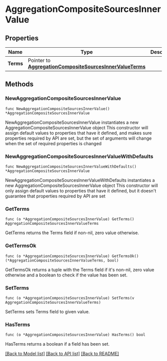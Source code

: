 # AggregationCompositeSourcesInnerValue

## Properties

Name | Type | Description | Notes
------------ | ------------- | ------------- | -------------
**Terms** | Pointer to [**AggregationCompositeSourcesInnerValueTerms**](AggregationCompositeSourcesInnerValueTerms.md) |  | [optional] 

## Methods

### NewAggregationCompositeSourcesInnerValue

`func NewAggregationCompositeSourcesInnerValue() *AggregationCompositeSourcesInnerValue`

NewAggregationCompositeSourcesInnerValue instantiates a new AggregationCompositeSourcesInnerValue object
This constructor will assign default values to properties that have it defined,
and makes sure properties required by API are set, but the set of arguments
will change when the set of required properties is changed

### NewAggregationCompositeSourcesInnerValueWithDefaults

`func NewAggregationCompositeSourcesInnerValueWithDefaults() *AggregationCompositeSourcesInnerValue`

NewAggregationCompositeSourcesInnerValueWithDefaults instantiates a new AggregationCompositeSourcesInnerValue object
This constructor will only assign default values to properties that have it defined,
but it doesn't guarantee that properties required by API are set

### GetTerms

`func (o *AggregationCompositeSourcesInnerValue) GetTerms() AggregationCompositeSourcesInnerValueTerms`

GetTerms returns the Terms field if non-nil, zero value otherwise.

### GetTermsOk

`func (o *AggregationCompositeSourcesInnerValue) GetTermsOk() (*AggregationCompositeSourcesInnerValueTerms, bool)`

GetTermsOk returns a tuple with the Terms field if it's non-nil, zero value otherwise
and a boolean to check if the value has been set.

### SetTerms

`func (o *AggregationCompositeSourcesInnerValue) SetTerms(v AggregationCompositeSourcesInnerValueTerms)`

SetTerms sets Terms field to given value.

### HasTerms

`func (o *AggregationCompositeSourcesInnerValue) HasTerms() bool`

HasTerms returns a boolean if a field has been set.


[[Back to Model list]](../README.md#documentation-for-models) [[Back to API list]](../README.md#documentation-for-api-endpoints) [[Back to README]](../README.md)


